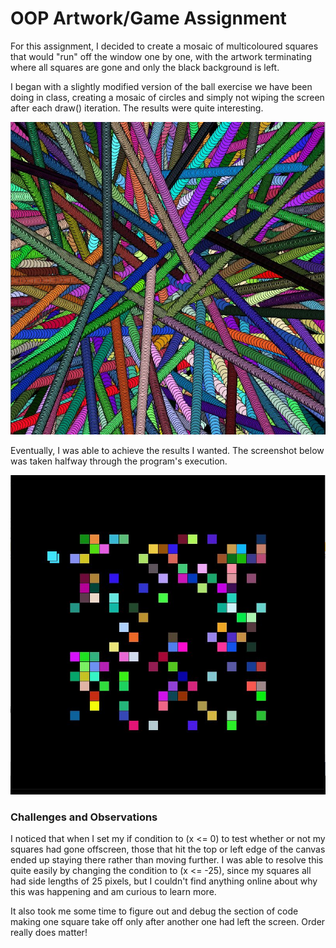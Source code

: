 # OOP Artwork/Game Assignment

For this assignment, I decided to create a mosaic of multicoloured squares that would "run" off the window one by one, with the artwork terminating where all squares are gone and only the black background is left.

I began with a slightly modified version of the ball exercise we have been doing in class, creating a mosaic of circles and 
simply not wiping the screen after each draw() iteration. The results were quite interesting.

![](june3.jpg)

Eventually, I was able to achieve the results I wanted. The screenshot below was taken halfway through the program's execution.

![](june3_final.jpg)

### Challenges and Observations

I noticed that when I set my if condition to (x <= 0) to test whether or not my squares had gone offscreen, those that hit the top or left edge of the canvas ended up staying there rather than moving further. 
I was able to resolve this quite easily by changing the condition to (x <= -25), since my squares all had side lengths of 25 pixels, but I couldn't find anything online about why this was happening and am curious to learn more.

It also took me some time to figure out and debug the section of code making one square take off only after another one had left the screen. Order really does matter!
